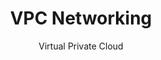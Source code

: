 ---
layout: post
title: VPC Networking
subtitle: Virtual Private Cloud
categories: Site
tags: [Subnet, VPN, route-table, VPC]

---